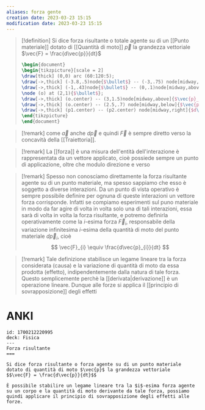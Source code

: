 ```yaml
---
aliases: forza gente
creation date: 2023-03-23 15:15
modification date: 2023-03-23 15:15
---
```


>[!definition]
>Si dice forza risultante o totale agente su di un [[Punto materiale]] dotato di [[Quantità di moto]] 
>$\vec{p}$ la grandezza vettoriale
>$\vec{F} = \frac{d\vec{p}}{dt}$
>
>```tikz
>\begin{document}
>\begin{tikzpicture}[scale = 2]
>\draw[thick] (0,0) arc (60:120:5);
>\draw[->,thick] (-3.8,.5)node{$\bullet$} -- (-3,.75) node[midway,above]{$\vec{p}_{1}$};
>\draw[->,thick] (-1,.43)node{$\bullet$} -- (0,.1)node[midway,above]{$\vec{p}_{2}$};
>\node (o) at (2,1){$\bullet$};
>\draw[->,thick] (o.center) -- (3,1.5)node[midway,above]{$\vec{p}_{1}$} node(p1){};
>\draw[->,thick] (o.center) -- (2.5,.7) node[midway,below]{$\vec{p}_{2}$} node(p2){};
>\draw[->,thick] (p1.center) -- (p2.center) node[midway,right]{$d\vec{p}$};
>\end{tikzpicture}
>\end{document}
>```

>[!remark]
>come $\vec{a}$ anche $d\vec{p}$ e quindi $\vec{F}$ è sempre diretto verso la concavità della [[Traiettoria]].

>[!remark]
>La [[forza]] è una misura dell'entità dell'interazione è rappresentata da un vettore applicato, cioè possiede sempre un punto di applicazione, oltre che modulo direzione e verso

>[!remark]
>Spesso non conosciamo direttamente la forza risultante agente su di un punto materiale, ma spesso sappiamo che esso è soggetto a diverse interazioni. Da un punto di vista operativo è sempre possibile definire per ognuna di queste interazioni un vettore forza corrisponde. Infatti se compiamo esperimenti sul puno materiale in modo da far agire di volta in volta solo una di tali interazioni, essa sarà di volta in volta la forza risultante, e potremo definirla operativamente come la $i$-esima forza $\vec{F}_{i}$, responsabile della variazione infinitesima $i$-esima della quantità di moto del punto materiale $d\vec{p}_{i}$, cioè
>$$ \vec{F}_{i} \equiv \frac{d\vec{p}_{i}}{dt}  $$

>[!remark]
>Tale definizione stabilisce un legame lineare tra la forza considerata (causa) e la variazione di quantità di moto da essa prodotta (effetto), indipendentemente dalla natura di tale forza. Questo semplicemente perchè la [[derivata|derivazione]] è un operazione lineare. Dunque alle forze si applica il [[principio di sovrapposizione]] degli effetti


# ANKI

```anki
id: 1700212220995
deck: Fisica
---
Forza risultante
===

Si dice forza risultante o forza agente su di un punto materiale dotato di quantità di moto $\vec{p}$ la grandezza vettoriale 
$$\vec{F} = \frac{d\vec{p}}{dt}$$

È possibile stabilire un legame lineare tra la $i$-esima forza agente su un corpo e la quantità di moto derivante da tale forza, possiamo quindi applicare il principio di sovrapposizione degli effetti alle forze.
```
